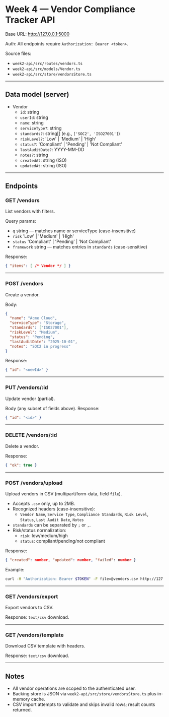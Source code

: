 # Week 4 — Vendor Compliance Tracker API

Base URL: http://127.0.0.1:5000

Auth: All endpoints require `Authorization: Bearer <token>`.

Source files:
- `week2-api/src/routes/vendors.ts`
- `week2-api/src/models/Vendor.ts`
- `week2-api/src/store/vendorsStore.ts`

---

## Data model (server)
- Vendor
  - `id`: string
  - `userId`: string
  - `name`: string
  - `serviceType?`: string
  - `standards?`: string[] (e.g., `['SOC2', 'ISO27001']`)
  - `riskLevel?`: 'Low' | 'Medium' | 'High'
  - `status?`: 'Compliant' | 'Pending' | 'Not Compliant'
  - `lastAuditDate?`: YYYY-MM-DD
  - `notes?`: string
  - `createdAt`: string (ISO)
  - `updatedAt`: string (ISO)

---

## Endpoints

### GET /vendors
List vendors with filters.

Query params:
- `q` string — matches name or serviceType (case-insensitive)
- `risk` 'Low' | 'Medium' | 'High'
- `status` 'Compliant' | 'Pending' | 'Not Compliant'
- `framework` string — matches entries in `standards` (case-sensitive)

Response:
```json
{ "items": [ /* Vendor */ ] }
```

---

### POST /vendors
Create a vendor.

Body:
```json
{
  "name": "Acme Cloud",
  "serviceType": "Storage",
  "standards": ["ISO27001"],
  "riskLevel": "Medium",
  "status": "Pending",
  "lastAuditDate": "2025-10-01",
  "notes": "SOC2 in progress"
}
```

Response:
```json
{ "id": "<newId>" }
```

---

### PUT /vendors/:id
Update vendor (partial).

Body (any subset of fields above). Response:
```json
{ "id": "<id>" }
```

---

### DELETE /vendors/:id
Delete a vendor.

Response:
```json
{ "ok": true }
```

---

### POST /vendors/upload
Upload vendors in CSV (multipart/form-data, field `file`).

- Accepts `.csv` only, up to 2MB.
- Recognized headers (case-insensitive):
  - `Vendor Name`, `Service Type`, `Compliance Standards`, `Risk Level`, `Status`, `Last Audit Date`, `Notes`
- `standards` can be separated by `;` or `,`.
- Risk/status normalization:
  - `risk`: low/medium/high
  - `status`: compliant/pending/not compliant

Response:
```json
{ "created": number, "updated": number, "failed": number }
```

Example:
```bash
curl -H "Authorization: Bearer $TOKEN" -F file=@vendors.csv http://127.0.0.1:5000/vendors/upload
```

---

### GET /vendors/export
Export vendors to CSV.

Response: `text/csv` download.

---

### GET /vendors/template
Download CSV template with headers.

Response: `text/csv` download.

---

## Notes
- All vendor operations are scoped to the authenticated user.
- Backing store is JSON via `week2-api/src/store/vendorsStore.ts` plus in-memory cache.
- CSV import attempts to validate and skips invalid rows; result counts returned.
